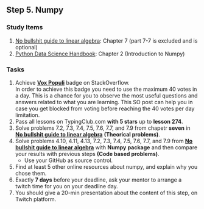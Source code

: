 ## Step 5. Numpy

### Study Items


  1. [No bullshit guide to linear algebra](README.md): Chapter 7 (part 7-7 is excluded and is optional)
  2. [Python Data Science Handbook](README.md): Chapter 2 (Introduction to Numpy)

### Tasks

 1. Achieve [**Vox Populi**](https://stackoverflow.com/help/badges/1108/vox-populi) badge on StackOverflow.  
   In order to achieve this badge you need to use the maximum 40 votes in a day. This is a chance for you to observe the most useful questions and answers related to what you are learning.
This SO post can help you in case you get blocked from voting before reaching the 40 votes per day limitation.
 2. Pass all lessons on TypingClub.com **with 5 stars** up to **lesson 274**.
 3. Solve problems 7.2, 7.3, 7.4, 7.5, 7.6, 7.7, and 7.9 from chapetr **seven** in **[No bullshit guide to linear algebra](README.md)** **(Theorical problems)**.
 4. Solve problems 4.10, 4.11, 4.13, 7.2, 7.3, 7.4, 7.5, 7.6, 7.7, and 7.9 from **[No bullshit guide to linear algebra](README.md)** with **Numpy** **package** and then compare your results with previous steps **(Code based problems)**.
    - Use your GitHub as source control.
 5. Find at least 5 other online resources about numpy, and explain why you chose them.
 6. Exactly **7 days** before your deadline, ask your mentor to arrange a twitch time for you on your deadline day.
 7. You should give a 20-min presentation about the content of this step, on Twitch platform.
